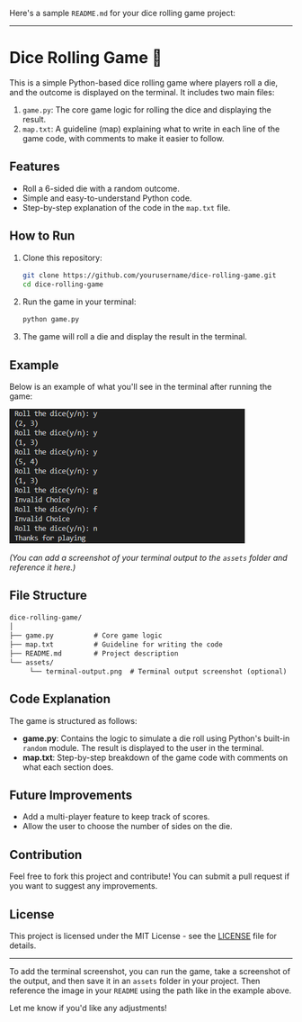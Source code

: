 Here's a sample `README.md` for your dice rolling game project:

---

# Dice Rolling Game 🎲

This is a simple Python-based dice rolling game where players roll a die, and the outcome is displayed on the terminal. It includes two main files:

1. `game.py`: The core game logic for rolling the dice and displaying the result.
2. `map.txt`: A guideline (map) explaining what to write in each line of the game code, with comments to make it easier to follow.

## Features
- Roll a 6-sided die with a random outcome.
- Simple and easy-to-understand Python code.
- Step-by-step explanation of the code in the `map.txt` file.
  
## How to Run

1. Clone this repository:

   ```bash
   git clone https://github.com/yourusername/dice-rolling-game.git
   cd dice-rolling-game
   ```

2. Run the game in your terminal:

   ```bash
   python game.py
   ```

3. The game will roll a die and display the result in the terminal.

## Example

Below is an example of what you'll see in the terminal after running the game:

![Dice Rolling Game Terminal Output](assets/terminal-output.png)


*(You can add a screenshot of your terminal output to the `assets` folder and reference it here.)*

## File Structure

```
dice-rolling-game/
│
├── game.py          # Core game logic
├── map.txt          # Guideline for writing the code
├── README.md        # Project description
└── assets/
     └── terminal-output.png  # Terminal output screenshot (optional)
```

## Code Explanation

The game is structured as follows:

- **game.py**: Contains the logic to simulate a die roll using Python's built-in `random` module. The result is displayed to the user in the terminal.
- **map.txt**: Step-by-step breakdown of the game code with comments on what each section does.

## Future Improvements
- Add a multi-player feature to keep track of scores.
- Allow the user to choose the number of sides on the die.

## Contribution
Feel free to fork this project and contribute! You can submit a pull request if you want to suggest any improvements.

## License
This project is licensed under the MIT License - see the [LICENSE](LICENSE) file for details.

---

To add the terminal screenshot, you can run the game, take a screenshot of the output, and then save it in an `assets` folder in your project. Then reference the image in your `README` using the path like in the example above.

Let me know if you'd like any adjustments!
